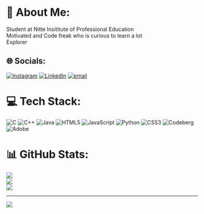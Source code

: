# 💫 About Me:
Student at Nitte Insititute of Professional Education<br>Motivated and Code freak who is curious to learn a lot <br>Explorer


## 🌐 Socials:
[![Instagram](https://img.shields.io/badge/Instagram-%23E4405F.svg?logo=Instagram&logoColor=white)](https://instagram.com/abhayy_10) [![LinkedIn](https://img.shields.io/badge/LinkedIn-%230077B5.svg?logo=linkedin&logoColor=white)](https://linkedin.com/in/abhaydineshk10) [![email](https://img.shields.io/badge/Email-D14836?logo=gmail&logoColor=white)](mailto:abhaydineshk@gmail.com) 

# 💻 Tech Stack:
![C](https://img.shields.io/badge/c-%2300599C.svg?style=for-the-badge&logo=c&logoColor=white) ![C++](https://img.shields.io/badge/c++-%2300599C.svg?style=for-the-badge&logo=c%2B%2B&logoColor=white) ![Java](https://img.shields.io/badge/java-%23ED8B00.svg?style=for-the-badge&logo=openjdk&logoColor=white) ![HTML5](https://img.shields.io/badge/html5-%23E34F26.svg?style=for-the-badge&logo=html5&logoColor=white) ![JavaScript](https://img.shields.io/badge/javascript-%23323330.svg?style=for-the-badge&logo=javascript&logoColor=%23F7DF1E) ![Python](https://img.shields.io/badge/python-3670A0?style=for-the-badge&logo=python&logoColor=ffdd54) ![CSS3](https://img.shields.io/badge/css3-%231572B6.svg?style=for-the-badge&logo=css3&logoColor=white) ![Codeberg](https://img.shields.io/badge/Codeberg-2185D0?style=for-the-badge&logo=Codeberg&logoColor=white) ![Adobe](https://img.shields.io/badge/adobe-%23FF0000.svg?style=for-the-badge&logo=adobe&logoColor=white)
# 📊 GitHub Stats:
![](https://github-readme-stats.vercel.app/api?username=abhaydineshk-10&theme=dark&hide_border=false&include_all_commits=true&count_private=false)<br/>
![](https://nirzak-streak-stats.vercel.app/?user=abhaydineshk-10&theme=dark&hide_border=false)<br/>
![](https://github-readme-stats.vercel.app/api/top-langs/?username=abhaydineshk-10&theme=dark&hide_border=false&include_all_commits=true&count_private=false&layout=compact)

---
[![](https://visitcount.itsvg.in/api?id=abhaydineshk-10&icon=0&color=0)](https://visitcount.itsvg.in)

<!-- Proudly created with GPRM ( https://gprm.itsvg.in ) -->
